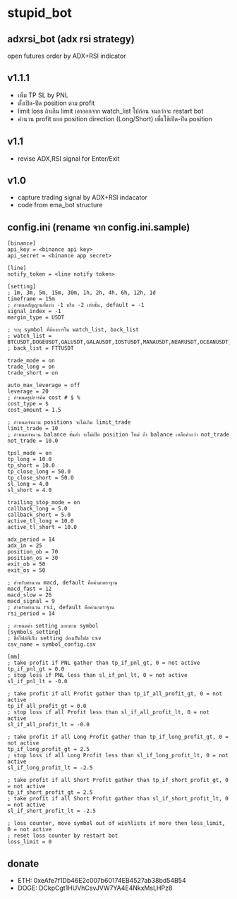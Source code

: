 # stupid_bot

## adxrsi_bot (adx rsi strategy)

open futures order by ADX+RSI indicator

## v1.1.1
- เพิ่ม TP SL by PNL
- ตั้งเปิด-ปิด position ตาม profit
- limit loss ถ้าเกิน limit เอาออกจาก watch_list ไปก่อน จนกว่าจะ restart bot
- คำนวน profit แยก position direction (Long/Short) เพื่แใช้เปิด-ปิด position

## v1.1
- revise ADX,RSI signal for Enter/Exit

## v1.0
- capture trading signal by ADX+RSI indacator
- code from ema_bot structure

## config.ini (rename จาก config.ini.sample)

    [binance]
    api_key = <binance api key>
    api_secret = <binance app secret>

    [line]
    notify_token = <line notify token>

    [setting]
    ; 1m, 3m, 5m, 15m, 30m, 1h, 2h, 4h, 6h, 12h, 1d
    timeframe = 15m
    ; กำหนดสัญญานที่แท่ง -1 หรือ -2 เท่านั้น, default = -1
    signal_index = -1
    margin_type = USDT

    ; ระบุ symbol ที่ต้องการใน watch_list, back_list
    ; watch_list = BTCUSDT,DOGEUSDT,GALUSDT,GALAUSDT,IOSTUSDT,MANAUSDT,NEARUSDT,OCEANUSDT,XLMUSDT,XRPUSDT
    ; back_list = FTTUSDT

    trade_mode = on
    trade_long = on
    trade_short = on

    auto_max_leverage = off
    leverage = 20
    ; กำหนดรูปการคิด cost # $ %
    cost_type = $
    cost_amount = 1.5

    ; กำหนดจำนวน positions จะไม่เกิน limit_trade
    limit_trade = 10
    ; กำหนดจำนวน balance ขั้นต่ำ จะไม่เปิด position ใหม่ ถ้า balance เหลือต่ำกว่า not_trade
    not_trade = 10.0

    tpsl_mode = on
    tp_long = 10.0
    tp_short = 10.0
    tp_close_long = 50.0
    tp_close_short = 50.0
    sl_long = 4.0
    sl_short = 4.0

    trailing_stop_mode = on
    callback_long = 5.0
    callback_short = 5.0
    active_tl_long = 10.0
    active_tl_short = 10.0

    adx_period = 14
    adx_in = 25
    position_ob = 70
    position_os = 30
    exit_ob = 50
    exit_os = 50

    ; สำหรับคำนวน macd, default คือค่ามาตราฐาน
    macd_fast = 12
    macd_slow = 26
    macd_signal = 9
    ; สำหรับคำนวน rsi, default คือค่ามาตราฐาน
    rsi_period = 14

    ; กำหนดค่า setting แยกตาม symbol
    [symbols_setting]
    ; ชื่อไฟล์ที่เก็บ setting ต้องเป็นไฟล์ csv
    csv_name = symbol_config.csv

    [mm]
    ; take profit if PNL gather than tp_if_pnl_gt, 0 = not active
    tp_if_pnl_gt = 0.0
    ; stop loss if PNL less than sl_if_pnl_lt, 0 = not active
    sl_if_pnl_lt = -0.0

    ; take profit if all Profit gather than tp_if_all_profit_gt, 0 = not active
    tp_if_all_profit_gt = 0.0
    ; stop loss if all Profit less than sl_if_all_profit_lt, 0 = not active
    sl_if_all_profit_lt = -0.0

    ; take profit if all Long Profit gather than tp_if_long_profit_gt, 0 = not active
    tp_if_long_profit_gt = 2.5
    ; stop loss if all Long Profit less than sl_if_long_profit_lt, 0 = not active
    sl_if_long_profit_lt = -2.5

    ; take profit if all Short Profit gather than tp_if_short_profit_gt, 0 = not active
    tp_if_short_profit_gt = 2.5
    ; take profit if all Short Profit gather than sl_if_short_profit_lt, 0 = not active
    sl_if_short_profit_lt = -2.5

    ; loss counter, move symbol out of wishlists if more then loss_limit, 0 = not active
    ; reset loss counter by restart bot
    loss_limit = 0

## donate
- ETH: 0xeAfe7f1Db46E2c007b60174EB4527ab38bd54B54
- DOGE: DCkpCgt1HUVhCsvJVW7YA4E4NkxMsLHPz8